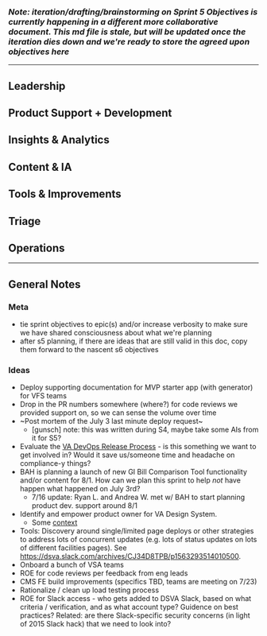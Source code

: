 ### *Note: iteration/drafting/brainstorming on Sprint 5 Objectives is currently happening in a different more collaborative document. This md file is stale, but will be updated once the iteration dies down and we're ready to store the agreed upon objectives here* 

---

## Leadership

## Product Support + Development

## Insights & Analytics

## Content & IA

## Tools & Improvements

## Triage

## Operations

-----

## General Notes

### Meta
- tie sprint objectives to epic(s) and/or increase verbosity to make sure we have shared consciousness about what we're planning
- after s5 planning, if there are ideas that are still valid in this doc, copy them forward to the nascent s6 objectives

### Ideas
- Deploy supporting documentation for MVP starter app (with generator) for VFS teams
- Drop in the PR numbers somewhere (where?) for code reviews we provided support on, so we can sense the volume over time
- ~Post mortem of the July 3 last minute deploy request~
    - \[gunsch\] note: this was written during S4, maybe take some AIs from it for S5?
- Evaluate the [VA DevOps Release Process](https://vaww.oit.va.gov/oit/devops/release-process/) - is this something we want to get involved in? Would it save us/someone time and headache on compliance-y things?
- BAH is planning a launch of new GI Bill Comparison Tool functionality and/or content for 8/1. How can we plan this sprint to help _not_ have happen what happened on July 3rd?
  - 7/16 update: Ryan L. and Andrea W. met w/ BAH to start planning product dev. support around 8/1
- Identify and empower product owner for VA Design System.
  - Some [context](https://github.com/department-of-veterans-affairs/vets.gov-team/blob/master/Practice%20Areas/Design/Design%20System/design-system-summary.md)
- Tools: Discovery around single/limited page deploys or other strategies to address lots of concurrent updates (e.g. lots of status updates on lots of different facilities pages). See https://dsva.slack.com/archives/CJ34D8TPB/p1563293514010500.
- Onboard a bunch of VSA teams
- ROE for code reviews per feedback from eng leads
- CMS FE build improvements (specifics TBD, teams are meeting on 7/23)
- Rationalize / clean up load testing process
- ROE for Slack access - who gets added to DSVA Slack, based on what criteria / verification, and as what account type? Guidence on best practices? Related: are there Slack-specific security concerns (in light of 2015 Slack hack) that we need to look into?

